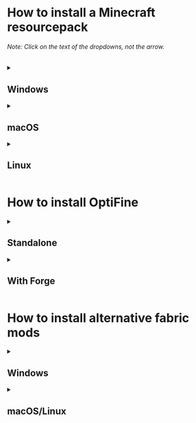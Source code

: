 # How to install a Minecraft resourcepack
###### Note: Click on the text of the dropdowns, not the arrow.
<details>
  <summary><h2>Windows</h2></summary>
  <ul><li><p>Press <kbd>⊞ Win</kbd> <kbd>R</kbd></p></li>
  <li><p>Type <code>%appdata%\.minecraft\resourcepacks</code></p></li>
  <li><p>Move resourcepack file (commonly .zip) into the folder that opened</p></li></ul>
</details>
<details>
  <summary><h2>macOS</h2></summary>
  <ul><li><p>Open Finder</p></li>
  <li><p>Type <kbd>⌘</kbd> <kbd>⇧</kbd> <kbd>G</kbd></p></li>
  <li><p>Type <code>~/Library/Application Support/minecraft/resourcepacks</code> OR <code>~/Library/Application\ Support/minecraft/resourcepacks</code></li></p>
  <li><p>Move resourcepack file (commonly .zip) into the folder that opened</p></li></ul>
</details>
  <details>
  <summary><h2>Linux</h2></summary>
  <ul><li><p>Open the Terminal</p></li>
  <li><p>Type <code>cd ~/minecraft/resourcepacks</code></p></li>
  <li><h5>GNOME: Type <code>nautilus .</code> WITH the period</li><h5>
  <li><h5>KDE: Type <code>dolphin . &</code> WITH the period and ampersand</h5></li>
  <li><p>Move resourcepack file (commonly .zip) into the folder that opened</p></li></ul>
  </details>
<h1>How to install OptiFine</h1>
<details>
  <summary><h2>Standalone</h2></summary>
  <ul>
    <li><p>Download <a href=https://optifine.net/downloads>OptiFine</a></p></li>
    <li><p>Open the .jar file</p></li>
    <li><p>Press install</p></li>
    <li><p>Launch the "OptiFine" version in the launcher<p></li>
  </ul>
  </details>
  <details>
  <summary><h2>With Forge</h2></summary>
  <ul>
  <details><summary><h4>Installation of Forge</h4></summary>
  <li><p>Download <a href=https://files.minecraftforge.net>Forge</a> if you haven't already</p></li>
  <li><p>Open the .jar file (if forge isn't installed)</p></li>
  <li><p>Press install (if forge isn't installed)</p></li>
  </details>
  <details><summary><h4>Installtion of OptiFine</h4></summary>
  <li><p>Download <a href=https://optifine.net/downloads>OptiFine</a></p></li>
  <li><p>Put OptiFine in the "mods" folder</p></li>
  <li><p>Launch the "Forge" version in the launcher<p></li>
    </details>
    </details>
    <h1>How to install alternative fabric mods</h1>
    <details>
    <summary><h2>Windows</h2></summary>
    <details><summary><h4>Installation of Fabric</h4></summary>
    <li><p>Download the .exe for <a href=https://fabricmc.net/use>Fabric</a> if you haven't already</p></li>
    <li><p>Open the .exe file (if Fabric isn't installed)</p></li>
    <li><p>If SmartScreen shows up, press "More Info" then "Run Anyway"</li></p>
    <li><p>Select the correct version of Minecraft</p></li>
    <li><p>Press install</p></li>
    </details>
    <details><summary><h4>Installtion of Mods</h4></summary>
    <li><p>Put the <a href=https://github.com/sadmoonphoenix/ghostypack/blob/main/README.md>mods found here</a> in the mods folder</p></li>
    <li><p>Launch the "Fabric" version in the launcher</p></li>
    </details>
    </details>
    <details>
    <summary><h2>macOS/Linux</h2></summary>
    <details><summary><h4>Installation of Fabric</h4></summary>
    <li><p>Download the .jar for <a href=https://fabricmc.net/use>Fabric</a> if you haven't already</p></li>
    <li><p>Open the .jar file (if Fabric isn't installed)</p></li>
    <li><p>Select the correct version of Minecraft</p></li>
    <li><p>Press install</p></li>
    </details>
    <details><summary><h4>Installtion of Mods</h4></summary>
    <li><p>Put the <a href=https://github.com/sadmoonphoenix/ghostypack/blob/main/README.md>mods found here</a> in the mods folder</p></li>
    <li><p>Launch the "Fabric" version in the launcher</p></li>
    </details>
    </details>
